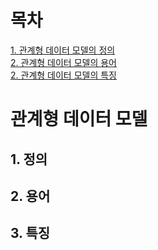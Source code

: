 # 목차
[1. 관계형 데이터 모델의 정의](##정의) <br>
[2. 관계형 데이터 모델의 용어](##용어) <br>
[2. 관계형 데이터 모델의 특징](##특징) <br>

# 관계형 데이터 모델

## 1. 정의

## 2. 용어

## 3. 특징
